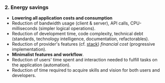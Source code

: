 ### 2. **Energy savings**

* **Lowering all application costs and consumption**
* Reduction of bandwidth usage (client & server), API calls, CPU-milliseconds (simpler logical operations).
* Reduction of development time, code complexity, technical debt (standards, technology intelligence, documentation, refactorables).
* Reduction of provider's features (cf. [stack](#developers--stack-and-features)) *financial cost* (progressive implementation).
* **Minimalist features and workflow**.
* Reduction of users' time spent and interaction needed to fulfill tasks on the application (automation).
* Reduction of time required to acquire skills and vision for both users and developers.